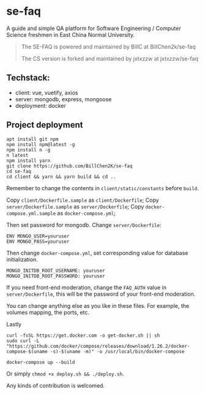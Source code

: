 # se-faq

A guide and simple QA platform for Software Engineering / Computer Science freshmen in East China Normal University.

> The SE-FAQ is powered and maintained by BillC at BillChen2k/se-faq
>
> The CS version is forked and maintained by jxtxzzw at jxtxzzw/se-faq

## Techstack:

- client: vue, vuetify, axios
- server: mongodb, express, mongoose
- deployment: docker

## Project deployment

```
apt install git npm
npm install npm@latest -g
npm install n -g
n latest
npm install yarn
git clone https://github.com/BillChen2K/se-faq
cd se-faq
cd client && yarn && yarn build && cd ..
```

Remember to change the contents in `client/static/constants` before `build`.

Copy `client/Dockerfile.sample` as `client/Dockerfile`; Copy `server/Dockerfile.sample` as `server/Dockerfile`; Copy `docker-compose.yml.sample` as `docker-compose.yml`;

Then set password for mongodb. Change `server/Dockerfile`:
```
ENV MONGO_USER=youruser
ENV MONGO_PASS=youruser
```

Then change `docker-compose.yml`, set corresponding value for database initialization.

```
MONGO_INITDB_ROOT_USERNAME: youruser
MONGO_INITDB_ROOT_PASSWORD: youruser
```

If you need front-end moderation, change the `FAQ_AUTH` value in `server/Dockerfile`, this will be the password of your front-end moderation.

You can change anything else as you like in these files. For example, the volumes mapping, the ports, etc.

Lastly
```
curl -fsSL https://get.docker.com -o get-docker.sh || sh
sudo curl -L "https://github.com/docker/compose/releases/download/1.26.2/docker-compose-$(uname -s)-$(uname -m)" -o /usr/local/bin/docker-compose

docker-compose up --build
```

Or simply `chmod +x deploy.sh && ./deploy.sh`.

Any kinds of contribution is welcomed.

